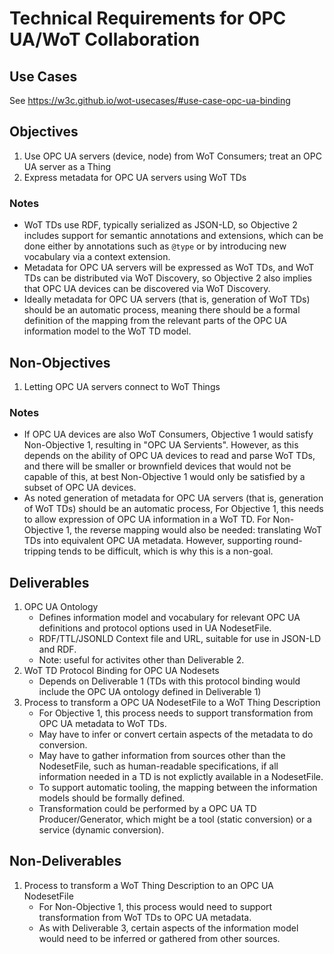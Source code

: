 # Technical Requirements for OPC UA/WoT Collaboration

## Use Cases
See https://w3c.github.io/wot-usecases/#use-case-opc-ua-binding

## Objectives
1. Use OPC UA servers (device, node) from WoT Consumers; treat an OPC UA server as a Thing
2. Express metadata for OPC UA servers using WoT TDs

### Notes
* WoT TDs use RDF, typically serialized as JSON-LD, so Objective 2 includes support for semantic annotations and extensions, 
  which can be done either by annotations such as `@type` or by introducing new vocabulary via a context extension.
* Metadata for OPC UA servers will be expressed as WoT TDs, and WoT TDs can be distributed via
  WoT Discovery, so Objective 2 also implies that OPC UA devices can be discovered via WoT Discovery.
* Ideally metadata for OPC UA servers (that is, generation of WoT TDs) should be an automatic process,
  meaning there should be a formal definition of the mapping from the relevant parts of the
  OPC UA information model to the WoT TD model.
  
## Non-Objectives
1. Letting OPC UA servers connect to WoT Things

### Notes 
* If OPC UA devices are also WoT Consumers, Objective 1 would satisfy Non-Objective 1, resulting in "OPC UA Servients".
  However, as this depends on the ability of OPC UA devices to read and parse WoT TDs, and there will be smaller
  or brownfield devices that would not be capable of this, at best Non-Objective 1 would only be satisfied by
  a subset of OPC UA devices.
* As noted generation of metadata for OPC UA servers (that is, generation of WoT TDs) should be an automatic process,
  For Objective 1, this needs to allow expression of OPC UA information in a WoT TD.  For Non-Objective 1,
  the reverse mapping would also be needed: translating WoT TDs into equivalent OPC UA metadata.  However,
  supporting round-tripping tends to be difficult, which is why this is a non-goal.

## Deliverables
1. OPC UA Ontology
   - Defines information model and vocabulary for relevant OPC UA definitions and protocol options used in UA NodesetFile.
   - RDF/TTL/JSONLD Context file and URL, suitable for use in JSON-LD and RDF.
   - Note: useful for activites other than Deliverable 2.
2. WoT TD Protocol Binding for OPC UA Nodesets
   - Depends on Deliverable 1 (TDs with this protocol binding would include the OPC UA ontology defined in Deliverable 1)
3. Process to transform a OPC UA NodesetFile to a WoT Thing Description 
   - For Objective 1, this process needs to support transformation from OPC UA metadata to WoT TDs.
   - May have to infer or convert certain aspects of the metadata to do conversion.
   - May have to gather information from sources other than the NodesetFile, such as human-readable specifications, 
     if all information needed in a TD is not explictly available in a NodesetFile.
   - To support automatic tooling, the mapping between the information models should be formally defined.
   - Transformation could be performed by a OPC UA TD Producer/Generator, which might be a tool (static conversion) 
     or a service (dynamic conversion).
     
## Non-Deliverables
1. Process to transform a WoT Thing Description to an OPC UA NodesetFile 
   - For Non-Objective 1, this process would need to support transformation from WoT TDs to OPC UA metadata.
   - As with Deliverable 3, certain aspects of the information model would need to be inferred or gathered from other sources.
